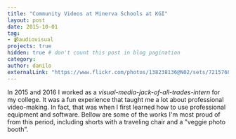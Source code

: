 ```yaml
---
title: "Community Videos at Minerva Schools at KGI"
layout: post
date: 2015-10-01
tag:
- 📹audiovisual
projects: true
hidden: true # don't count this post in blog pagination
category:
author: danilo
externalLink: "https://www.flickr.com/photos/138238136@N02/sets/72157689336252574/"
---
```


In 2015 and 2016 I worked as a *visual-media-jack-of-all-trades-intern* for my college. It was a fun experience that taught me a lot about professional video-making. In fact, that was when I first learned how to use professional equipment and software. Bellow are some of the works I'm most proud of from this period, including shorts with a traveling chair and a "veggie photo booth".
